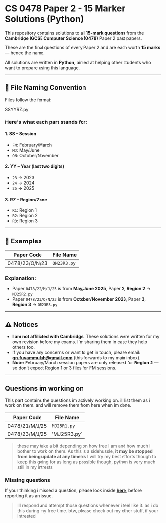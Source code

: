 # CS 0478 Paper 2 - 15 Marker Solutions (Python)

This repository contains solutions to all **15-mark questions** from the **Cambridge IGCSE Computer Science (0478)** Paper 2 past papers.

These are the final questions of every Paper 2 and are each worth **15 marks** — hence the name.

All solutions are written in **Python**, aimed at helping other students who want to prepare using this language.

---

## 📁 File Naming Convention

Files follow the format:

SSYYRZ.py

### Here's what each part stands for:

#### 1. **SS** – Session
- `FM`: February/March  
- `MJ`: May/June  
- `ON`: October/November  

#### 2. **YY** – Year (last two digits)
- `23` → 2023  
- `24` → 2024  
- `25` → 2025  

#### 3. **RZ** – Region/Zone
- `R1`: Region 1  
- `R2`: Region 2  
- `R3`: Region 3  

---

## 🧾 Examples

| Paper Code         | File Name    |
|--------------------|--------------|
| 0478/23/O/N/23     | `ON23R3.py`  |

### Explanation:

- Paper `0478/22/M/J/25` is from **May/June 2025**, Paper **2**, **Region 2** → `MJ25R2.py`
- Paper `0478/23/O/N/23` is from **October/November 2023**, Paper **3**, **Region 3** → `ON23R3.py`

---

## ⚠️ Notices

- **I am not affiliated with Cambridge.** These solutions were written for my own revision before my exams. I'm sharing them in case they help others too.
- If you have any concerns or want to get in touch, please email: **gn.fuvammulah@gmail.com** (this forwards to my main inbox).
- **Note:** February/March session papers are only released for **Region 2** — so don’t expect Region 1 or 3 files for FM sessions.

---
## Questions im working on

This part contains the questions im actively working on. ill list them as i work on them. and will remove them from here when im done.

| Paper Code     | File Name   |
|----------------|-------------|
| 0478/21/M/J/25 | `MJ25R1.py` |
| 0478/23/M/J/25 | 'MJ25R3.py` |
> these may take a bit depending on how free I am and how much i bother to work on them. As this is a sidehussle, **it may be stopped from being update at any time**his 
> I will try my best efforts though to keep this going for as long as possible though, python is very much still in my intrests


### Missing questions
 If your thinking i missed a question, please look inside **[here](https://github.com/randomidiot2887/0478-Computer-Science-15-marker-Answers/blob/main/unanswerdquestions.md)**, before reporting it as an issue.
 > Ill respond and attempt those questions whenever i feel like it. as i do this during my free time.
 > btw, please check out my other stuff, if your intrested
